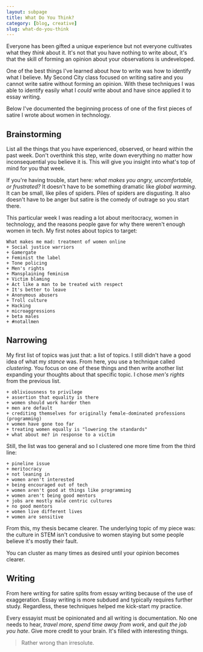 ```yaml
---
layout: subpage
title: What Do You Think?
category: [blog, creative]
slug: what-do-you-think
---
```

Everyone has been gifted a unique experience but not everyone cultivates what they _think_ about it. It's not that you have nothing to write about, it's that the skill of forming an opinion about your observations is undeveloped.

One of the best things I've learned about how to write was how to identify what I believe. My Second City class focused on writing satire and you cannot write satire without forming an opinion. With these techniques I was able to identify easily what I *could* write about and have since applied it to essay writing.

Below I've documented the beginning process of one of the first pieces of satire I wrote about women in technology.

## Brainstorming

List all the things that you have experienced, observed, or heard within the past week. Don't overthink this step, write down everything no matter how inconsequential you believe it is. This will give you insight into what's top of mind for you that week.

If you're having trouble, start here: *what makes you angry, uncomfortable, or frustrated?* It doesn't have to be something dramatic like _global warming_. It can be small, like piles of spiders. Piles of spiders are disgusting. It also doesn't have to be anger but satire is the comedy of outrage so you start there.

This particular week I was reading a lot about meritocracy, women in technology, and the reasons people gave for why there weren't enough women in tech. My first notes about topics to target:

    What makes me mad: treatment of women online
    + Social justice warriors
    + Gamergate
    + Feminist the label
    + Tone policing
    + Men's rights
    + Mansplaining feminism
    + Victim blaming
    + Act like a man to be treated with respect
    + It's better to leave
    + Anonymous abusers
    + Troll culture
    + Hacking
    + microaggressions
    + beta males
    + #notallmen

## Narrowing

My first list of topics was just that: a list of topics. I still didn't have a good idea of what my _stance_ was. From here, you use a technique called _clustering_. You focus on one of these things and then write another list expanding your thoughts about that specific topic. I chose *men's rights* from the previous list.

    + obliviousness to privilege
    + assertion that equality is there
    + women should work harder then
    + men are default
    + crediting themselves for originally female-dominated professions (programming)
    + women have gone too far
    + treating women equally is "lowering the standards"
    + what about me? in response to a victim

Still, the list was too general and so I clustered one more time from the third line:

    + pineline issue
    + meritocracy
    + not leaning in
    + women aren't interested
    + being encouraged out of tech
    + women aren't good at things like programming
    + women aren't being good mentors
    + jobs are mostly male centric cultures
    + no good mentors
    + women live different lives
    + women are sensitive

From this, my thesis became clearer. The underlying topic of my piece was: the culture in STEM isn't condusive to women staying but some people believe it's mostly their fault.

You can cluster as many times as desired until your opinion becomes clearer.

## Writing

From here writing for satire splits from essay writing because of the use of exaggeration. Essay writing is more subdued and typically requires further study. Regardless, these techniques helped me kick-start my practice.

Every essayist must be opinionated and all writing is documentation. No one needs to hear, _travel more_, _spend time away from work_, and _quit the job you hate_. Give more credit to your brain. It's filled with interesting things.

<blockquote class="large">
<p>Rather wrong than irresolute.</p>
</blockquote>